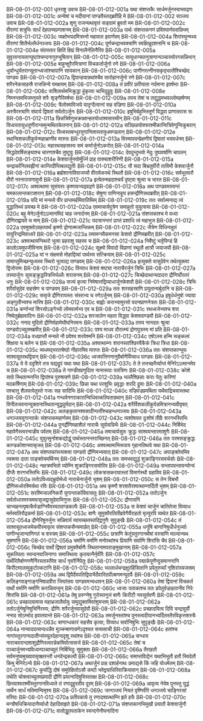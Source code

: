 BR-08-01-012-001  धृतराष्ट्र उवाच
BR-08-01-012-001a यथा संशप्तकैः सार्धमर्जुनस्याभवद्रणः
BR-08-01-012-001c अन्येषां च मदीयानां पाण्डवैस्तद्ब्रवीहि मे
BR-08-01-012-002  सञ्जय उवाच
BR-08-01-012-002a शृणु राजन्यथावृत्तं सङ्ग्रामं ब्रुवतो मम
BR-08-01-012-002c वीराणां शत्रुभिः सार्धं देहपाप्मप्रणाशनम्
BR-08-01-012-003a पार्थः संशप्तकगणं प्रविश्यार्णवसन्निभम्
BR-08-01-012-003c व्यक्षोभयदमित्रघ्नो महावात इवार्णवम्
BR-08-01-012-004a शिरांस्युन्मथ्य वीराणां शितैर्भल्लैर्धनञ्जयः
BR-08-01-012-004c पूर्णचन्द्राभवक्त्राणि स्वक्षिभ्रूदशनानि च
BR-08-01-012-004e संतस्तार क्षितिं क्षिप्रं विनालैर्नलिनैरिव
BR-08-01-012-005a सुवृत्तानायतान्पुष्टांश्चन्दनागुरुभूषितान्
BR-08-01-012-005c सायुधान्सतनुत्राणान्पञ्चास्योरगसन्निभान्
BR-08-01-012-005e बाहून्क्षुरैरमित्राणां विचकर्तार्जुनो रणे
BR-08-01-012-006a धुर्यान्धुर्यतरान्सूतान्ध्वजांश्चापानि सायकान्
BR-08-01-012-006c पाणीनरत्नीनसकृद्भल्लैश्चिच्छेद पाण्डवः
BR-08-01-012-007a द्विपान्हयान्रथांश्चैव सारोहानर्जुनो रणे
BR-08-01-012-007c शरैरनेकसाहस्रै राजन्निन्ये यमक्षयम्
BR-08-01-012-008a तं प्रवीरं प्रतीयाता नर्दमाना इवर्षभाः
BR-08-01-012-008c वाशितार्थमभिक्रुद्धा हुंकृत्वा चाभिदुद्रुवुः
BR-08-01-012-008e निघ्नन्तमभिजघ्नुस्ते शरैः शृङ्गैरिवर्षभाः
BR-08-01-012-009a तस्य तेषां च तद्युद्धमभवल्लोमहर्षणम्
BR-08-01-012-009c त्रैलोक्यविजये यादृग्दैत्यानां सह वज्रिणा
BR-08-01-012-010a अस्त्रैरस्त्राणि संवार्य द्विषतां सर्वतोऽर्जुनः
BR-08-01-012-010c इषुभिर्बहुभिस्तूर्णं विद्ध्वा प्राणान्ररास सः
BR-08-01-012-011a छिन्नत्रिवेणुचक्राक्षान्हतयोधाश्वसारथीन्
BR-08-01-012-011c विध्वस्तायुधतूणीरान्समुन्मथितकेतनान्
BR-08-01-012-012a सञ्छिन्नयोक्त्ररश्मीकान्वित्रिवेणून्विकूबरान्
BR-08-01-012-012c विध्वस्तबन्धुरयुगान्विशस्तायुधमण्डलान्
BR-08-01-012-012e रथान्विशकलीकुर्वन्महाभ्राणीव मारुतः
BR-08-01-012-013a विस्मापयन्प्रेक्षणीयं द्विषातां भयवर्धनम्
BR-08-01-012-013c महारथसहस्रस्य समं कर्मार्जुनोऽकरोत्
BR-08-01-012-014a सिद्धदेवर्षिसङ्घाश्च चारणाश्चैव तुष्टुवुः
BR-08-01-012-014c देवदुन्दुभयो नेदुः पुष्पवर्षाणि चापतन्
BR-08-01-012-014e केशवार्जुनयोर्मूर्ध्नि प्राह वाक्चाशरीरिणी
BR-08-01-012-015a चन्द्रार्कानिलवह्नीनां कान्तिदीप्तिबलद्युतीः
BR-08-01-012-015c यौ सदा बिभ्रतुर्वीरौ ताविमौ केशवार्जुनौ
BR-08-01-012-016a ब्रह्मेशानाविवाजय्यौ वीरावेकरथे स्थितौ
BR-08-01-012-016c सर्वभूतवरौ वीरौ नरनारायणावुभौ
BR-08-01-012-017a इत्येतन्महदाश्चर्यं दृष्ट्वा श्रुत्वा च भारत
BR-08-01-012-017c अश्वत्थामा सुसंयत्तः कृष्णावभ्यद्रवद्रणे
BR-08-01-012-018a अथ पाण्डवमस्यन्तं यमकालान्तकाञ्शरान्
BR-08-01-012-018c सेषुणा पाणिनाहूय हसन्द्रौणिरथाब्रवीत्
BR-08-01-012-019a यदि मां मन्यसे वीर प्राप्तमर्हमिवातिथिम्
BR-08-01-012-019c ततः सर्वात्मनाद्य त्वं युद्धातिथ्यं प्रयच्छ मे
BR-08-01-012-020a एवमाचार्यपुत्रेण समाहूतो युयुत्सया
BR-08-01-012-020c बहु मेनेऽर्जुनोऽऽत्मानमिदं चाह जनार्दनम्
BR-08-01-012-021a संशप्तकाश्च मे वध्या द्रौणिराह्वयते च माम्
BR-08-01-012-021c यदत्रानन्तरं प्राप्तं प्रशाधि त्वं महाभुज
BR-08-01-012-022a एवमुक्तोऽवहत्पार्थं कृष्णो द्रोणात्मजान्तिकम्
BR-08-01-012-022c जैत्रेण विधिनाहूतं वायुरिन्द्रमिवाध्वरे
BR-08-01-012-023a तमामन्त्र्यैकमनसा केशवो द्रौणिमब्रवीत्
BR-08-01-012-023c अश्वत्थामन्स्थिरो भूत्वा प्रहराशु सहस्व च
BR-08-01-012-024a निर्वेष्टुं भर्तृपिण्डं हि कालोऽयमुपजीविनाम्
BR-08-01-012-024c सूक्ष्मो विवादो विप्राणां स्थूलौ क्षात्रौ जयाजयौ
BR-08-01-012-025a यां न संक्षमसे मोहाद्दिव्यां पार्थस्य सत्क्रियाम्
BR-08-01-012-025c तामाप्तुमिच्छन्युध्यस्व स्थिरो भूत्वाद्य पाण्डवम्
BR-08-01-012-026a इत्युक्तो वासुदेवेन तथेत्युक्त्वा द्विजोत्तमः
BR-08-01-012-026c विव्याध केशवं षष्ट्या नाराचैरर्जुनं त्रिभिः
BR-08-01-012-027a तस्यार्जुनः सुसङ्क्रुद्धस्त्रिभिर्भल्लैः शरासनम्
BR-08-01-012-027c चिच्छेदाथान्यदादत्त द्रौणिर्घोरतरं धनुः
BR-08-01-012-028a सज्यं कृत्वा निमेषात्तद्विव्याधार्जुनकेशवौ
BR-08-01-012-028c त्रिभिः शरैर्वासुदेवं सहस्रेण च पाण्डवम्
BR-08-01-012-029a ततः शरसहस्राणि प्रयुतान्यर्बुदानि च
BR-08-01-012-029c ससृजे द्रौणिरायस्तः संस्तभ्य च रणेऽर्जुनम्
BR-08-01-012-030a इषुधेर्धनुषो ज्याया अङ्गुलीभ्यश्च मारिष
BR-08-01-012-030c बाह्वोः कराभ्यामुरसो वदनघ्राणनेत्रतः
BR-08-01-012-031a कर्णाभ्यां शिरसोऽङ्गेभ्यो लोमवर्त्मभ्य एव च
BR-08-01-012-031c रथध्वजेभ्यश्च शरा निष्पेतुर्ब्रह्मवादिनः
BR-08-01-012-032a शरजालेन महता विद्ध्वा केशवपाण्डवौ
BR-08-01-012-032c ननाद मुदितो द्रौणिर्महामेघौघनिस्वनः
BR-08-01-012-033a तस्य नानदतः श्रुत्वा पाण्डवोऽच्युतमब्रवीत्
BR-08-01-012-033c पश्य माधव दौरात्म्यं द्रोणपुत्रस्य मां प्रति
BR-08-01-012-034a वधप्राप्तौ मन्यते नौ प्रवेश्य शरवेश्मनि
BR-08-01-012-034c एषोऽस्य हन्मि सङ्कल्पं शिक्षया च बलेन च
BR-08-01-012-035a अश्वत्थाम्नः शरानस्तांश्छित्त्वैकैकं त्रिधा त्रिधा
BR-08-01-012-035c व्यधमद्भरतश्रेष्ठो नीहारमिव मारुतः
BR-08-01-012-036a ततः संशप्तकान्भूयः साश्वसूतरथद्विपान्
BR-08-01-012-036c ध्वजपत्तिगणानुग्रैर्बाणैर्विव्याध पाण्डवः
BR-08-01-012-037a ये ये ददृशिरे तत्र यद्यद्रूपं यथा यथा
BR-08-01-012-037c ते ते तत्तच्छरैर्व्याप्तं मेनिरेऽऽत्मानमेव च
BR-08-01-012-038a ते गाण्डीवप्रणुदिता नानारूपाः पतत्रिणः
BR-08-01-012-038c क्रोशे साग्रे स्थितान्घ्नन्ति द्विपांश्च पुरुषान्रणे
BR-08-01-012-039a भल्लैश्छिन्नाः कराः पेतुः करिणां मदकर्षिणाम्
BR-08-01-012-039c छिन्ना यथा परशुभिः प्रवृद्धाः शरदि द्रुमाः
BR-08-01-012-040a पश्चात्तु शैलवत्पेतुस्ते गजाः सह सादिभिः
BR-08-01-012-040c वज्रिवज्रप्रमथिता यथैवाद्रिचयास्तथा
BR-08-01-012-041a गन्धर्वनगराकारान्विधिवत्कल्पितान्रथान्
BR-08-01-012-041c विनीतजवनान्युक्तानास्थितान्युद्धदुर्मदान्
BR-08-01-012-042a शरैर्विशकलीकुर्वन्नमित्रानभ्यवीवृषत्
BR-08-01-012-042c अलङ्कृतानश्वसादीन्पत्तींश्चाहन्धनञ्जयः
BR-08-01-012-043a धनञ्जययुगान्तार्कः संशप्तकमहार्णवम्
BR-08-01-012-043c व्यशोषयत दुःशोषं तीव्रैः शरगभस्तिभिः
BR-08-01-012-044a पुनर्द्रौणिमहाशैलं नाराचैः सूर्यसन्निभैः
BR-08-01-012-044c निर्बिभेद महावेगैस्त्वरन्वज्रीव पर्वतम्
BR-08-01-012-045a तमाचार्यसुतः क्रुद्धः साश्वयन्तारमाशुगैः
BR-08-01-012-045c युयुत्सुर्नाशकद्योद्धुं पार्थस्तानन्तराच्छिनत्
BR-08-01-012-046a ततः परमसङ्क्रुद्धः काण्डकोशानवासृजत्
BR-08-01-012-046c अश्वत्थामाभिरूपाय गृहानतिथये यथा
BR-08-01-012-047a अथ संशप्तकांस्त्यक्त्वा पाण्डवो द्रौणिमभ्ययात्
BR-08-01-012-047c अपाङ्क्तेयमिव त्यक्त्वा दाता पाङ्क्तेयमर्थिनम्
BR-08-01-012-048a ततः समभवद्युद्धं शुक्राङ्गिरसवर्चसोः
BR-08-01-012-048c नक्षत्रमभितो व्योम्नि शुक्राङ्गिरसयोरिव
BR-08-01-012-049a सन्तापयन्तावन्योन्यं दीप्तैः शरगभस्तिभिः
BR-08-01-012-049c लोकत्रासकरावास्तां विमार्गस्थौ ग्रहाविव
BR-08-01-012-050a ततोऽविध्यद्भ्रुवोर्मध्ये नाराचेनार्जुनो भृशम्
BR-08-01-012-050c स तेन विबभौ द्रौणिरूर्ध्वरश्मिर्यथा रविः
BR-08-01-012-051a अथ कृष्णौ शरशतैरश्वत्थाम्नार्दितौ भृशम्
BR-08-01-012-051c सरश्मिजालनिकरौ युगान्तार्काविवासतुः
BR-08-01-012-052a ततोऽर्जुनः सर्वतोधारमस्त्रमवासृजद्वासुदेवाभिगुप्तः
BR-08-01-012-052c द्रौणायनिं चाभ्यहनत्पृषत्कैर्वज्राग्निवैवस्वतदण्डकल्पैः
BR-08-01-012-053a स केशवं चार्जुनं चातितेजा विव्याध मर्मस्वतिरौद्रकर्मा
BR-08-01-012-053c बाणैः सुमुक्तैरतितीव्रवेगैर्यैराहतो मृत्युरपि व्यथेत
BR-08-01-012-054a द्रौणेरिषूनर्जुनः सन्निवार्य व्यायच्छतस्तद्द्विगुणैः सुपुङ्खैः
BR-08-01-012-054c तं साश्वसूतध्वजमेकवीरमावृत्य संशप्तकसैन्यमार्छत्
BR-08-01-012-055a धनूंषि बाणानिषुधीर्धनुर्ज्याः पाणीन्भुजान्पाणिगतं च शस्त्रम्
BR-08-01-012-055c छत्राणि केतूंस्तुरगानथैषां वस्त्राणि माल्यान्यथ भूषणानि
BR-08-01-012-056a चर्माणि वर्माणि मनोरथांश्च प्रियाणि सर्वाणि शिरांसि चैव
BR-08-01-012-056c चिच्छेद पार्थो द्विषतां प्रमुक्तैर्बाणैः स्थितानामपराङ्मुखानाम्
BR-08-01-012-057a सुकल्पिताः स्यन्दनवाजिनागाः समास्थिताः कृतयत्नैर्नृवीरैः
BR-08-01-012-057c पार्थेरितैर्बाणगणैर्निरस्तास्तैरेव सार्धं नृवरैर्निपेतुः
BR-08-01-012-058a पद्मार्कपूर्णेन्दुसमाननानि किरीटमालामुकुटोत्कटानि
BR-08-01-012-058c भल्लार्धचन्द्रक्षुरहिंसितानि प्रपेतुरुर्व्यां नृशिरांस्यजस्रम्
BR-08-01-012-059a अथ द्विपैर्देवपतिद्विपाभैर्देवारिदर्पोल्बणमन्युदर्पैः
BR-08-01-012-059c कलिङ्गवङ्गाङ्गनिषादवीरा जिघांसवः पाण्डवमभ्यधावन्
BR-08-01-012-060a तेषां द्विपानां विचकर्त पार्थो वर्माणि मर्माणि करान्नियन्तॄन्
BR-08-01-012-060c ध्वजाः पताकाश्च ततः प्रपेतुर्वज्राहतानीव गिरेः शिरांसि
BR-08-01-012-061a तेषु प्ररुग्णेषु गुरोस्तनूजं बाणैः किरीटी नवसूर्यवर्णैः
BR-08-01-012-061c प्रच्छादयामास महाभ्रजालैर्वायुः समुद्युक्तमिवांशुमन्तम्
BR-08-01-012-062a ततोऽर्जुनेषूनिषुभिर्निरस्य; द्रौणिः शरैरर्जुनवासुदेवौ
BR-08-01-012-062c प्रच्छादयित्व दिवि चन्द्रसूर्यौ ननाद सोऽम्भोद इवातपान्ते
BR-08-01-012-063a तमर्जुनस्तांश्च पुनस्त्वदीयानभ्यर्दितस्तैरविकृत्तशस्त्रैः
BR-08-01-012-063c बाणान्धकारं सहसैव कृत्वा; विव्याध सर्वानिषुभिः सुपुङ्खैः
BR-08-01-012-064a नाप्याददत्सन्दधन्नैव मुञ्चन्बाणान्रणेऽदृश्यत सव्यसाची
BR-08-01-012-064c हतांश्च नागांस्तुरगान्पदातीन्संस्यूतदेहान्ददृशू रथांश्च
BR-08-01-012-065a सन्धाय नाराचवरान्दशाशुद्रौणिस्त्वरन्नेकमिवोत्ससर्ज
BR-08-01-012-065c तेषां च पञ्चार्जुनमभ्यविध्यन्पञ्चाच्युतं निर्बिभिदुः सुमुक्ताः
BR-08-01-012-066a तैराहतौ सर्वमनुष्यमुख्यावसृक्क्षरन्तौ धनदेन्द्रकल्पौ
BR-08-01-012-066c समाप्तविद्येन यथाभिभूतौ हतौ स्विदेतौ किमु मेनिरेऽन्ये
BR-08-01-012-067a अथार्जुनं प्राह दशार्हनाथः प्रमाद्यसे किं जहि योधमेतम्
BR-08-01-012-067c कुर्याद्धि दोषं समुपेक्षितोऽसौ कष्टो भवेद्व्याधिरिवाक्रियावान्
BR-08-01-012-068a तथेति चोक्त्वाच्युतमप्रमादी द्रौणिं प्रयत्नादिषुभिस्ततक्ष
BR-08-01-012-068c छित्त्वाश्वरश्मींस्तुरगानविध्यत्ते तं रणादूहुरतीव दूरम्
BR-08-01-012-069a आवृत्य नेयेष पुनस्तु युद्धं पार्थेन सार्धं मतिमान्विमृश्य
BR-08-01-012-069c जानञ्जयं नियतं वृष्णिवीरे धनञ्जये चाङ्गिरसां वरिष्ठः
BR-08-01-012-070a प्रतीपकाये तु रणादश्वत्थाम्नि हृते हयैः
BR-08-01-012-070c मन्त्रौषधिक्रियादानैर्व्याधौ देहादिवाहृते
BR-08-01-012-071a संशप्तकानभिमुखौ प्रयातौ केशवार्जुनौ
BR-08-01-012-071c वातोद्धूतपताकेन स्यन्दनेनौघनादिना

